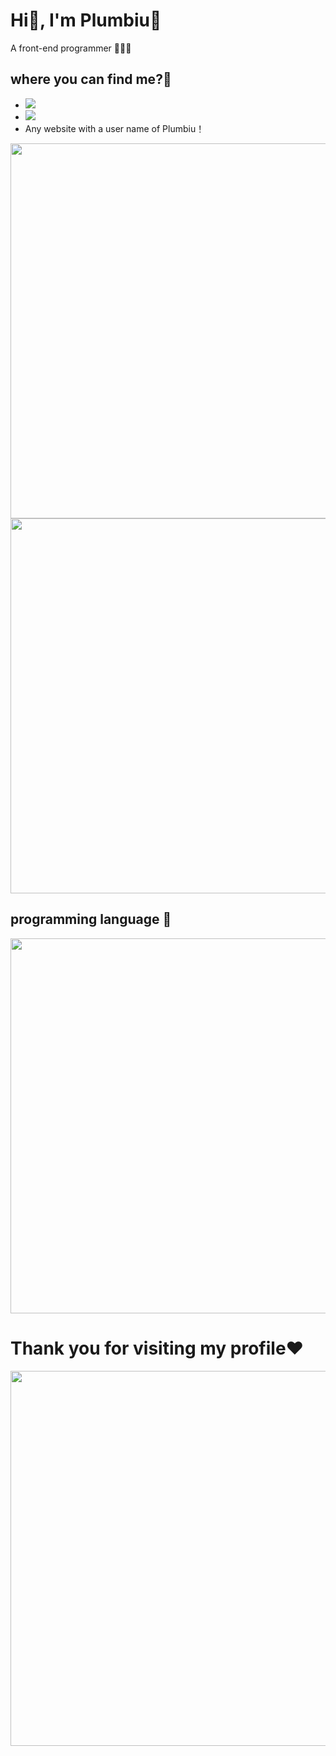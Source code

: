 # Hi👋, I'm Plumbiu🥰

A front-end programmer 🥵🥵🥵

## where you can find me?🤔

- [![](https://img.shields.io/badge/Blog-Plumbiuの小屋-black?logo=blog&color=blueviolet)](https://blog.plumbiu.club/)
- [![](https://img.shields.io/badge/Github-black?logo=github&logoColor=white&color=green)](https://github.com/Plumbiu)
- Any website with a user name of Plumbiu！

<img width="600px" src="https://github-readme-stats.vercel.app/api?username=Plumbiu&theme=dark#gh-dark-mode-only" />
<img width="600px" src="https://github-readme-streak-stats.herokuapp.com/?user=Plumbiu&theme=radical" />

## programming language 💫

<img width="600px" src="https://github-readme-stats.vercel.app/api/top-langs/?username=Plumbiu" />

# Thank you for visiting my profile❤️

<a href="https://wakatime.com"><img width="600px" src="https://wakatime.com/share/@43e688e8-255f-4966-9dfd-6b499237eefd/dc766ce9-5056-49df-87d8-d58d24afc8e1.png" /></a>
